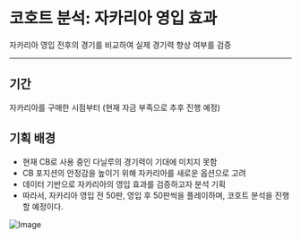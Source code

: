 # 코호트 분석: 자카리아 영입 효과 
자카리아 영입 전후의 경기를 비교하여 실제 경기력 향상 여부를 검증
***
## 기간
자카리아를 구매한 시점부터 (현재 자금 부족으로 추후 진행 예정)

## 기획 배경
* 현재 CB로 사용 중인 다닐루의 경기력이 기대에 미치지 못함
* CB 포지션의 안정감을 높이기 위해 자카리아를 새로운 옵션으로 고려
* 데이터 기반으로 자카리아의 영입 효과를 검증하고자 분석 기획
* 따라서, 자카리아 영입 전 50판, 영입 후 50판씩을 플레이하며, 코호트 분석을 진행할 예정이다.
  
![Image](https://github.com/user-attachments/assets/82817d3d-7af6-42e2-a746-7ec80d218054)
